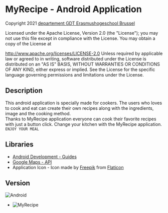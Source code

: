 # MyRecipe - Android Application

Copyright 2021 [departement GDT Erasmushogeschool Brussel](https://www.erasmushogeschool.be/nl)

Licensed under the Apache License, Version 2.0 (the "License"); you may not use this file except in compliance with the License. You may obtain a copy of the License at

http://www.apache.org/licenses/LICENSE-2.0
Unless required by applicable law or agreed to in writing, software distributed under the License is distributed on an "AS IS" BASIS, WITHOUT WARRANTIES OR CONDITIONS OF ANY KIND, either express or implied. See the License for the specific language governing permissions and limitations under the License.

## Description
This android application is specially made for cookers. The users who loves to cook and eat can
create their own recipes along with the ingredients, image and the cooking method.  
Thanks to MyRecipe application everyone can cook their favorite recipes with just a button click.
Change your kitchen with the MyRecipe application.  
`ENJOY YOUR MEAL`

## Libraries

- [Android Development - Guides](https://developer.android.com/guide)
- [Google Maps - API](https://cloud.google.com/maps-platform/)
- Application Icon - Icon made by [Freepik](https://www.flaticon.com/authors/freepik) from [Flaticon](https://www.flaticon.com/free-icon/soup_3058973?term=soup&page=1&position=66&page=1&position=66&related_id=3058973&origin=search)
## Version

![Android](https://img.shields.io/badge/MyRecipe-android-yellow)
- ![MyRecipe](https://img.shields.io/badge/MyRecipe-v1.0.0-yellow)